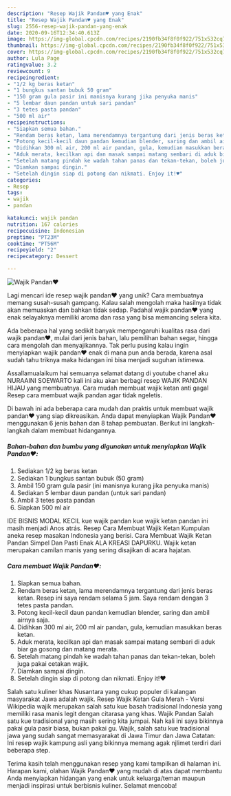 ```yaml
---
description: "Resep Wajik Pandan♥️ yang Enak"
title: "Resep Wajik Pandan♥️ yang Enak"
slug: 2556-resep-wajik-pandan-yang-enak
date: 2020-09-16T12:34:40.613Z
image: https://img-global.cpcdn.com/recipes/2190fb34f8f0f922/751x532cq70/wajik-pandan♥️-foto-resep-utama.jpg
thumbnail: https://img-global.cpcdn.com/recipes/2190fb34f8f0f922/751x532cq70/wajik-pandan♥️-foto-resep-utama.jpg
cover: https://img-global.cpcdn.com/recipes/2190fb34f8f0f922/751x532cq70/wajik-pandan♥️-foto-resep-utama.jpg
author: Lula Page
ratingvalue: 3.2
reviewcount: 9
recipeingredient:
- "1/2 kg beras ketan"
- "1 bungkus santan bubuk 50 gram"
- "150 gram gula pasir ini manisnya kurang jika penyuka manis"
- "5 lembar daun pandan untuk sari pandan"
- "3 tetes pasta pandan"
- "500 ml air"
recipeinstructions:
- "Siapkan semua bahan."
- "Rendam beras ketan, lama merendamnya tergantung dari jenis beras ketan. Resep ini saya rendam selama 5 jam. Saya rendam dengan 3 tetes pasta pandan."
- "Potong kecil-kecil daun pandan kemudian blender, saring dan ambil airnya saja."
- "Didihkan 300 ml air, 200 ml air pandan, gula, kemudian masukkan beras ketan."
- "Aduk merata, kecilkan api dan masak sampai matang sembari di aduk biar ga gosong dan matang merata."
- "Setelah matang pindah ke wadah tahan panas dan tekan-tekan, boleh juga pakai cetakan wajik."
- "Diamkan sampai dingin."
- "Setelah dingin siap di potong dan nikmati. Enjoy it!♥️"
categories:
- Resep
tags:
- wajik
- pandan

katakunci: wajik pandan 
nutrition: 167 calories
recipecuisine: Indonesian
preptime: "PT23M"
cooktime: "PT56M"
recipeyield: "2"
recipecategory: Dessert

---
```



![Wajik Pandan♥️](https://img-global.cpcdn.com/recipes/2190fb34f8f0f922/751x532cq70/wajik-pandan♥️-foto-resep-utama.jpg)

Lagi mencari ide resep wajik pandan♥️ yang unik? Cara membuatnya memang susah-susah gampang. Kalau salah mengolah maka hasilnya tidak akan memuaskan dan bahkan tidak sedap. Padahal wajik pandan♥️ yang enak selayaknya memiliki aroma dan rasa yang bisa memancing selera kita.

Ada beberapa hal yang sedikit banyak mempengaruhi kualitas rasa dari wajik pandan♥️, mulai dari jenis bahan, lalu pemilihan bahan segar, hingga cara mengolah dan menyajikannya. Tak perlu pusing kalau ingin menyiapkan wajik pandan♥️ enak di mana pun anda berada, karena asal sudah tahu triknya maka hidangan ini bisa menjadi suguhan istimewa.

Assallamualaikum hai semuanya selamat datang di youtube chanel aku NURAAINI SOEWARTO kali ini aku akan berbagi resep WAJIK PANDAN HIJAU yang membuatnya. Cara mudah membuat wajik ketan anti gagal Resep cara membuat wajik pandan agar tidak ngeletis.


Di bawah ini ada beberapa cara mudah dan praktis untuk membuat wajik pandan♥️ yang siap dikreasikan. Anda dapat menyiapkan Wajik Pandan♥️ menggunakan 6 jenis bahan dan 8 tahap pembuatan. Berikut ini langkah-langkah dalam membuat hidangannya.

<!--inarticleads1-->

##### Bahan-bahan dan bumbu yang digunakan untuk menyiapkan Wajik Pandan♥️:

1. Sediakan 1/2 kg beras ketan
1. Sediakan 1 bungkus santan bubuk (50 gram)
1. Ambil 150 gram gula pasir (ini manisnya kurang jika penyuka manis)
1. Sediakan 5 lembar daun pandan (untuk sari pandan)
1. Ambil 3 tetes pasta pandan
1. Siapkan 500 ml air


IDE BISNIS MODAL KECIL kue wajik pandan kue wajik ketan pandan ini masih menjadi Anos atrás. Resep Cara Membuat Wajik Ketan Kumpulan aneka resep masakan Indonesia yang berisi. Cara Membuat Wajik Ketan Pandan Simpel Dan Pasti Enak ALA KREASI DAPURKU. Wajik ketan merupakan camilan manis yang sering disajikan di acara hajatan. 

<!--inarticleads2-->

##### Cara membuat Wajik Pandan♥️:

1. Siapkan semua bahan.
1. Rendam beras ketan, lama merendamnya tergantung dari jenis beras ketan. Resep ini saya rendam selama 5 jam. Saya rendam dengan 3 tetes pasta pandan.
1. Potong kecil-kecil daun pandan kemudian blender, saring dan ambil airnya saja.
1. Didihkan 300 ml air, 200 ml air pandan, gula, kemudian masukkan beras ketan.
1. Aduk merata, kecilkan api dan masak sampai matang sembari di aduk biar ga gosong dan matang merata.
1. Setelah matang pindah ke wadah tahan panas dan tekan-tekan, boleh juga pakai cetakan wajik.
1. Diamkan sampai dingin.
1. Setelah dingin siap di potong dan nikmati. Enjoy it!♥️


Salah satu kuliner khas Nusantara yang cukup populer di kalangan masyarakat Jawa adalah wajik. Resep Wajik Ketan Gula Merah - Versi Wikipedia wajik merupakan salah satu kue basah tradisional Indonesia yang memiliki rasa manis legit dengan citarasa yang khas. Wajik Pandan Salah satu kue tradisional yang masih sering kita jumpai. Nah kali ini saya bikinnya pakai gula pasir biasa, bukan pakai gu. Wajik, salah satu kue tradisional jawa yang sudah sangat memasyarakat di Jawa Timur dan Jawa Catatan: Ini resep wajik kampung asli yang bikinnya memang agak njlimet terdiri dari beberapa step. 

Terima kasih telah menggunakan resep yang kami tampilkan di halaman ini. Harapan kami, olahan Wajik Pandan♥️ yang mudah di atas dapat membantu Anda menyiapkan hidangan yang enak untuk keluarga/teman maupun menjadi inspirasi untuk berbisnis kuliner. Selamat mencoba!
